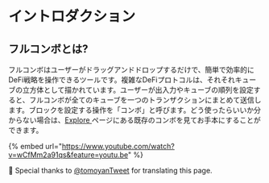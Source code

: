 # イントロダクション

## フルコンボとは?

フルコンボはユーザーがドラッグアンドドロップするだけで、簡単で効率的にDeFi戦略を操作できるツールです。複雑なDeFiプロトコルは、それそれキューブの立方体として描かれています。ユーザーが出入力やキューブの順列を設定すると、フルコンボが全てのキューブを一つのトランザクションにまとめて送信します。ブロックを設定する操作を「コンボ」と呼びます。どう使ったらいいか分からない場合は、[Explore ](https://furucombo.app/explore)ページにある既存のコンボを見てお手本にすることができます。

{% embed url="https://www.youtube.com/watch?v=wCfMm2a91qs&feature=youtu.be" %}



🧊 Special thanks to [@tomoyanTweet](https://twitter.com/tomoyanTweet) for translating this page.

